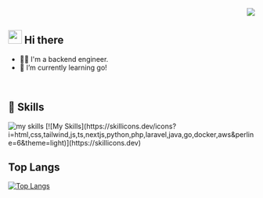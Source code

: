 <!-- 1. GitHub usernameを変更 -->
<div align="right">
  <img src="https://komarev.com/ghpvc/?username=hryt430" />
</div>


<!-- 2. プロフィールや連絡先を変更 -->
## <img src="https://media.giphy.com/media/hvRJCLFzcasrR4ia7z/giphy.gif" width="28"> Hi there

- 🧑‍💻 I'm a backend engineer.
- 🌱 I’m currently learning go!
<br>

## 🌱 Skills
<img alt="my skills" src="https://skillicons.dev/icons?theme=kight&perline=7&i=html,css,js,ts,next,python,php,laravel,java,go,docker,,aws," />
[![My Skills](https://skillicons.dev/icons?i=html,css,tailwind,js,ts,nextjs,python,php,laravel,java,go,docker,aws&perline=6&theme=light)](https://skillicons.dev)
<br>

## Top Langs
[![Top Langs](https://github-readme-stats.vercel.app/api/top-langs/?username=hryt430)](https://github.com/hryt430?tab=repositories)


<!--
This repository is a ✨ _special_ ✨ repository because its `README.md` (this file) appears on your GitHub profile.

Here are some ideas to get you started:

- 🔭 I’m currently working on ...
- 🌱 I’m currently learning ...
- 👯 I’m looking to collaborate on ...
- 🤔 I’m looking for help with ...
- 💬 Ask me about ...
- 📫 How to reach me: ...
- 😄 Pronouns: ...
- ⚡ Fun fact: ...
-->


